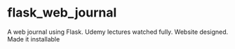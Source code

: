 # flask_web_journal
A web journal using Flask. 
Udemy lectures watched fully. 
Website designed. 
Made it installable

